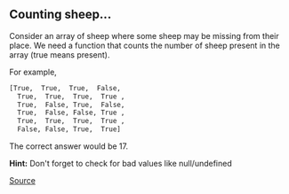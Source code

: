 ## Counting sheep...

Consider an array of sheep where some sheep may be missing from their place. We need a function that counts the number of sheep present in the array (true means present).

For example,

```bash
[True,  True,  True,  False,
  True,  True,  True,  True ,
  True,  False, True,  False,
  True,  False, False, True ,
  True,  True,  True,  True ,
  False, False, True,  True]
```
  
The correct answer would be 17.

**Hint:** Don't forget to check for bad values like null/undefined

[Source](https://www.codewars.com/kata/54edbc7200b811e956000556/train/python)